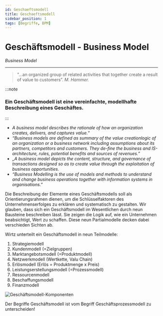 ```yaml
---
id: Geschaeftsmodell
title: Geschaeftsmodell
sidebar_position: 1
tags: [Begriffe, BPM]
---
```


# Geschäftsmodell - Business Model

*Business Model*

------

> "...an organized group of related activities that together create a result of value to customers”. *M. Hammer.*

:::note

<h3>Ein Geschäftsmodell ist eine vereinfachte, modellhafte Beschreibung eines Geschäftes.</h3>

:::

- *A business model describes the rationale of how an organization creates, delivers, and captures value.*“
- *“Business models are defined as summary of the value creationlogic of an organization or a business network including assumptions about its partners, competitors and customers. They de-fine the business and IS-architecture, rules, potential benefits and sources of revenues.”*
- *„A business model depicts the content, structure, and governance of  transactions designed so as to create value through the exploitation of  business opportunities.*
- *“Business  Modelling is the use of models and methods to understand and change business operations together with information systems in organisations.”*

Die Beschreibung der Elemente eines Geschäftsmodells soll als Orientierungsrahmen dienen, um die Schlüsselfaktoren des Unternehmenserfolges zu erklären und systematisch zu gestalten. Wir glauben, dass sich ein Geschäftsmodell im Wesentlichen durch neun Bausteine beschreiben lässt. Sie zeigen die Logik auf, wie ein Unternehmen beabsichtigt, Wert zu schaffen. Diese neun Partialmodelle decken dabei verschieden Sichten ab.

Wirtz unterteilt ein Geschäftsmodell in neun Teilmodelle:

1. Strategiemodell
2. Kundenmodell (=Zielgruppen)
3. Marktangebotsmodell (=Produktmodell)
4. Netzwerkmodell (Wertkette, Valu Chain)
5. Erlösmodell (Erlös = Produktmenge x Preis)
6. Leistungserstellungsmodell (=Prozessmodell)
7. Ressourcenmodell
8. Beschaffungsmodell
9. Finanzmodell

![Geschäftsmodell-Komponenten](/img/komponeten_von_geschaeftsmodellen.png)



Der Begriffe Geschäftsmodell ist vom Begriff Geschäftsprozessmodell zu unterscheiden! 

